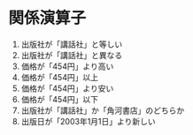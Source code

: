# 関係演算子

1. 出版社が「講話社」と等しい
2. 出版社が「講話社」と異なる
3. 価格が「454円」より高い
4. 価格が「454円」以上
5. 価格が「454円」より安い
6. 価格が「454円」以下
7. 出版社が「講話社」か「角河書店」のどちらか
8. 出版日が「2003年1月1日」より新しい
